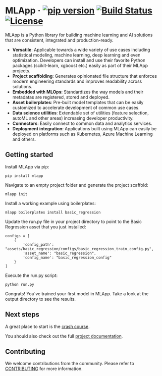 

# MLApp &middot; [![pip version](https://img.shields.io/pypi/v/mlapp?color=success)](https://pypi.python.org/pypi/mlapp/) [![Build Status](https://travis-ci.com/IBM/mlapp.svg?branch=master)](https://travis-ci.com/IBM/mlapp) [![License](https://img.shields.io/badge/license-Apache-blue.svg)](https://github.com/IBM/mlapp/blob/master/LICENSE)

MLApp is a Python library for building machine learning and AI solutions that are consistent, integrated and production-ready.

- **Versatile**: Applicable towards a wide variety of use cases including statistical modeling, machine learning, deep learning and even optimization. Developers can install and use their favorite Python packages (scikit-learn, xgboost etc.) easily as part of their MLApp projects.
- **Project scaffolding**: Generates opinionated file structure that enforces modern engineering standards and improves readability across solutions.
- **Embedded with MLOps**: Standardizes the way models and their metadatas are registered, stored and deployed.
- **Asset boilerplates**: Pre-built model templates that can be easily customized to accelerate development of common use cases.
- **Data science utilities**: Extendable set of utilities (feature selection, autoML and other areas) increasing developer productivity.
- **Connectors**: Easily connect to common data and analytics services.
- **Deployment integration**: Applications built using MLApp can easily be deployed on platforms such as Kubernetes, Azure Machine Learning and others.

## Getting started

Install MLApp via pip:

```
pip install mlapp
```

Navigate to an empty project folder and generate the project scaffold:

```
mlapp init
```

Install a working example using boilerplates:

```
mlapp boilerplates install basic_regression
```

Update the run.py file in your project directory to point to the Basic Regression asset that you just installed:

```
configs = [
    {
        'config_path': "assets/basic_regression/configs/basic_regression_train_config.py",
        'asset_name': "basic_regression",
        'config_name': "basic_regression_config"
    }
]
```

Execute the run.py script:

```
python run.py
```

Congrats! You've trained your first model in MLApp. Take a look at the output directory to see the results.

## Next steps
A great place to start is the [crash course](https://mlapp-docs.s3-web.us-south.cloud-object-storage.appdomain.cloud/crash-course/introduction).

You should also check out the full [project documentation](https://mlapp-docs.s3-web.us-south.cloud-object-storage.appdomain.cloud).

## Contributing
We welcome contributions from the community. Please refer to [CONTRIBUTING](./CONTRIBUTING.md) for more information.